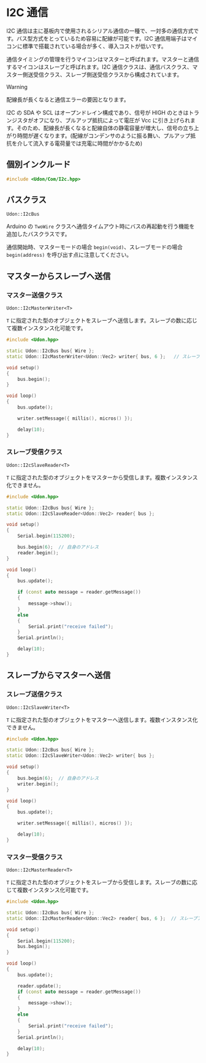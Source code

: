 # I2C 通信

I2C 通信は主に基板内で使用されるシリアル通信の一種で、一対多の通信方式です。バス型方式をとっているため容易に配線が可能です。I2C 通信用端子はマイコンに標準で搭載されている場合が多く、導入コストが低いです。

通信タイミングの管理を行うマイコンはマスターと呼ばれます。マスターと通信するマイコンはスレーブと呼ばれます。I2C 通信クラスは、通信バスクラス、マスター側送受信クラス、スレーブ側送受信クラスから構成されています。

> [!WARNING]
>
> 配線長が長くなると通信エラーの要因となります。
>
> I2C の SDA や SCL はオープンドレイン構成であり、信号が HIGH のときはトランジスタがオフになり、プルアップ抵抗によって電圧が Vcc に引き上げられます。そのため、配線長が長くなると配線自体の静電容量が増大し、信号の立ち上がり時間が遅くなります。(配線がコンデンサのように振る舞い、プルアップ抵抗を介して流入する電荷量では充電に時間がかかるため)

## 個別インクルード

```cpp
#include <Udon/Com/I2c.hpp>
```

## バスクラス

`Udon::I2cBus`

Arduino の `TwoWire` クラスへ通信タイムアウト時にバスの再起動を行う機能を追加したバスクラスです。

通信開始時、マスターモードの場合 `begin(void)`、スレーブモードの場合 `begin(address)` を呼び出す点に注意してください。

## マスターからスレーブへ送信

### マスター送信クラス

`Udon::I2cMasterWriter<T>`

`T` に指定された型のオブジェクトをスレーブへ送信します。スレーブの数に応じて複数インスタンス化可能です。

```cpp
#include <Udon.hpp>

static Udon::I2cBus bus{ Wire };
static Udon::I2cMasterWriter<Udon::Vec2> writer{ bus, 6 };   // スレーブアドレス 6 へ送信

void setup()
{
    bus.begin();
}

void loop()
{
    bus.update();

    writer.setMessage({ millis(), micros() });

    delay(10);
}
```

### スレーブ受信クラス

`Udon::I2cSlaveReader<T>`

`T` に指定された型のオブジェクトをマスターから受信します。複数インスタンス化できません。

```cpp
#include <Udon.hpp>

static Udon::I2cBus bus{ Wire };
static Udon::I2cSlaveReader<Udon::Vec2> reader{ bus };

void setup()
{
    Serial.begin(115200);

    bus.begin(6);  // 自身のアドレス
    reader.begin();
}

void loop()
{
    bus.update();

    if (const auto message = reader.getMessage())
    {
        message->show();
    }
    else
    {
        Serial.print("receive failed");
    }
    Serial.println();

    delay(10);
}
```

## スレーブからマスターへ送信

### スレーブ送信クラス

`Udon::I2cSlaveWriter<T>`

`T` に指定された型のオブジェクトをマスターへ送信します。複数インスタンス化できません。

```cpp
#include <Udon.hpp>

static Udon::I2cBus bus{ Wire };
static Udon::I2cSlaveWriter<Udon::Vec2> writer{ bus };

void setup()
{
    bus.begin(6);  // 自身のアドレス
    writer.begin();
}

void loop()
{
    bus.update();

    writer.setMessage({ millis(), micros() });

    delay(10);
}
```

### マスター受信クラス

`Udon::I2cMasterReader<T>`

`T` に指定された型のオブジェクトをスレーブから受信します。スレーブの数に応じて複数インスタンス化可能です。

```cpp
#include <Udon.hpp>

static Udon::I2cBus bus{ Wire };
static Udon::I2cMasterReader<Udon::Vec2> reader{ bus, 6 };  // スレーブアドレス 6 から受信

void setup()
{
    Serial.begin(115200);
    bus.begin();
}

void loop()
{
    bus.update();

    reader.update();
    if (const auto message = reader.getMessage())
    {
        message->show();
    }
    else
    {
        Serial.print("receive failed");
    }
    Serial.println();

    delay(10);
}
```
